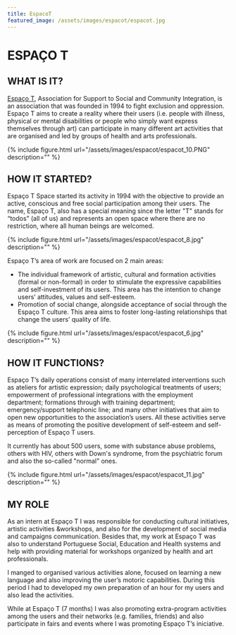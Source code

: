 ```yaml
---
title: EspacoT
featured_image: /assets/images/espacot/espacot.jpg
---
```

# ESPAÇO T

## WHAT IS IT?

[Espaço T](http://www.espacot.pt/), Association for Support to Social and Community Integration, is an association that  was founded in 1994 to fight exclusion and oppression. Espaço T aims to create a reality where their users (i.e. people with illness, physical or mental disabilities or people who simply want express themselves through art) can participate in many different art activities that are organised and led by groups of health and arts professionals. 

{% include figure.html url="/assets/images/espacot/espacot_10.PNG" description="" %}

## HOW IT STARTED?

Espaço T Space started its activity in 1994 with the objective to provide an active, conscious and free social participation among their users. The name, Espaço T, also  has a special meaning since the letter "T" stands for “todos” (all of us) and represents an open space where there are no restriction, where all human beings are welcomed.

{% include figure.html url="/assets/images/espacot/espacot_8.jpg" description="" %}

Espaço T’s area of work are focused on 2 main areas:

- The individual framework of artistic, cultural and formation activities (formal or non-formal) in order to stimulate the expressive capabilities and self-investment of its users. This area has the intention to change users’ attitudes, values and self-esteem.
- Promotion of social change, alongside acceptance of social through the Espaço T culture. This area aims to foster long-lasting relationships that change the users’ quality of life.

{% include figure.html url="/assets/images/espacot/espacot_6.jpg" description="" %}

## HOW IT FUNCTIONS?

Espaço T’s daily operations consist of many interrelated interventions such as ateliers for artistic expression; daily psychological treatments of users; empowerment of professional integrations with the employment department; formations through with training department; emergency/support telephonic line;  and many other initiatives that aim to open new opportunities to the association’s users. All these activities serve as means of promoting the positive development of self-esteem and self-perception of Espaço T users. 

It currently has about 500 users, some with substance abuse problems, others with HIV, others with Down's syndrome, from the psychiatric forum and also the so-called "normal" ones. 

{% include figure.html url="/assets/images/espacot/espacot_11.jpg" description="" %}

## MY ROLE

As an intern at Espaço T I was responsible for conducting cultural initiatives, artistic activities &workshops, and also for the development of social media and campaigns communication. Besides that, my work at Espaço T was also to understand Portuguese Social, Education and Health systems  and help with providing material for workshops organized by health and art professionals. 

I manged to organised various activities alone, focused on learning a new language and also improving the user’s motoric capabilities. During this period I had to developed my own preparation of an hour for my users and also lead the activities.

While at Espaço T (7 months) I was also promoting extra-program activities among the users and their networks (e.g. families, friends) and also participate in fairs and events where I was promoting Espaço T’s iniciative.